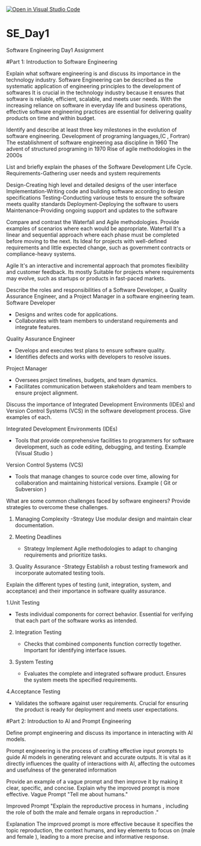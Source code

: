[![Open in Visual Studio Code](https://classroom.github.com/assets/open-in-vscode-2e0aaae1b6195c2367325f4f02e2d04e9abb55f0b24a779b69b11b9e10269abc.svg)](https://classroom.github.com/online_ide?assignment_repo_id=16206520&assignment_repo_type=AssignmentRepo)
# SE_Day1
Software Engineering Day1 Assignment

#Part 1: Introduction to Software Engineering

Explain what software engineering is and discuss its importance in the technology industry.
Software Engineering can be described as the systematic application of engineering principles to the development of softwares It is crucial in the technology industry because it ensures that software is reliable, efficient, scalable, and meets user needs. With the increasing reliance on software in everyday life and business operations, effective software engineering practices are essential for delivering quality products on time and within budget.

Identify and describe at least three key milestones in the evolution of software engineering.
Development of programing languages,(C , Fortran)
The establishment of software engineering asa discipline in 1960
The advent of  structured programing in 1970
Rise of agile methodologies in the 2000s 


List and briefly explain the phases of the Software Development Life Cycle.
Requirements-Gathering user needs and system requirements 

Design-Creating high level and detailed designs of the user interface 
Implementation-Writing code and building software according to design specifications 
Testing-Conducting variouse tests to ensure the software meets quality standards 
Deployment-Deploying the software to users
Maintenance-Providing ongoing support and updates to the software

Compare and contrast the Waterfall and Agile methodologies. Provide examples of scenarios where each would be appropriate.
Waterfall
It's a linear and sequential approach where each phase must be completed before moving to the next.
Its Ideal for projects with well-defined requirements and little expected change, such as government contracts or compliance-heavy systems.

Agile
It's an interactive and incremental approach that promotes flexibility and customer feedback.
Its mostly Suitable for projects where requirements may evolve, such as startups or products in fast-paced markets.

Describe the roles and responsibilities of a Software Developer, a Quality Assurance Engineer, and a Project Manager in a software engineering team.
Software Developer
   - Designs and writes code for applications.
   - Collaborates with team members to understand requirements and integrate features.

Quality Assurance Engineer
   - Develops and executes test plans to ensure software quality.
   - Identifies defects and works with developers to resolve issues.

Project Manager
   - Oversees project timelines, budgets, and team dynamics.
   - Facilitates communication between stakeholders and team members to ensure project alignment.

Discuss the importance of Integrated Development Environments (IDEs) and Version Control Systems (VCS) in the software development process. Give examples of each.

Integrated Development Environments (IDEs)
- Tools that provide comprehensive facilities to programmers for software development, such as code editing, debugging, and testing.
Example (Visual Studio )

Version Control Systems (VCS)
- Tools that manage changes to source code over time, allowing for collaboration and maintaining historical versions.
Example ( Git or Subversion )

What are some common challenges faced by software engineers? Provide strategies to overcome these challenges.
1. Managing Complexity
   -Strategy Use modular design and maintain clear documentation.

2. Meeting Deadlines
   - Strategy Implement Agile methodologies to adapt to changing requirements and prioritize tasks.

3. Quality Assurance
   -Strategy Establish a robust testing framework and incorporate automated testing tools.

Explain the different types of testing (unit, integration, system, and acceptance) and their importance in software quality assurance.

1.Unit Testing
   - Tests individual components for correct behavior. Essential for verifying that each part of the software works as intended.

2. Integration Testing
   - Checks that combined components function correctly together. Important for identifying interface issues.

3. System Testing
   - Evaluates the complete and integrated software product. Ensures the system meets the specified requirements.

4.Acceptance Testing
   - Validates the software against user requirements. Crucial for ensuring the product is ready for deployment and meets user expectations.

#Part 2: Introduction to AI and Prompt Engineering


Define prompt engineering and discuss its importance in interacting with AI models.

Prompt engineering is the process of crafting effective input prompts to guide AI models in generating relevant and accurate outputs. It is vital as it directly influences the quality of interactions with AI, affecting the outcomes and usefulness of the generated information

Provide an example of a vague prompt and then improve it by making it clear, specific, and concise. Explain why the improved prompt is more effective.
Vague Prompt
"Tell me about humans."

Improved Prompt
"Explain the reproductive process in humans , including the role of both the male and female organs in reproduction ."

Explanation
The improved prompt is more effective because it specifies the topic reproduction, the context humans, and key elements to focus on (male and female ), leading to a more precise and informative response.
